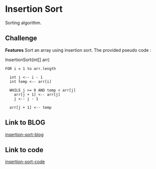 # Insertion Sort
Sorting algorithm.

## Challenge

**Features**
Sort an array using insertion sort.
The provided pseudo code :

  InsertionSort(int[] arr)
  
    FOR i = 1 to arr.length
    
      int j <-- i - 1
      int temp <-- arr[i]
      
      WHILE j >= 0 AND temp < arr[j]
        arr[j + 1] <-- arr[j]
        j <-- j - 1
        
      arr[j + 1] <-- temp

## Link to BLOG
[insertion-sort-blog](./BLOG.md)

## Link to code
[insertion-sort-code](./insertion-sort.js)


